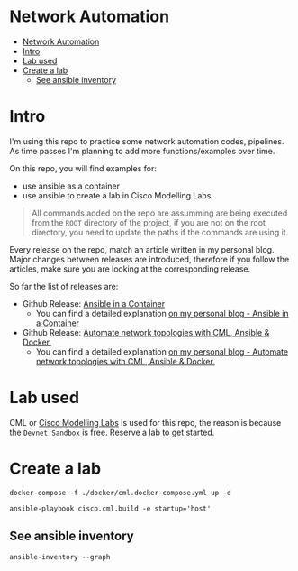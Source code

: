 # Network Automation

- [Network Automation](#network-automation)
- [Intro](#intro)
- [Lab used](#lab-used)
- [Create a lab](#create-a-lab)
  - [See ansible inventory](#see-ansible-inventory)

# Intro

I'm using this repo to practice some network automation codes, pipelines. As time passes I'm planning to add more functions/examples over time.

On this repo, you will find examples for:

- use ansible as a container
- use ansible to create a lab in Cisco Modelling Labs

> All commands added on the repo are assumming are being executed from the `ROOT` directory of the project, if you are not on the root directory, you need to update the paths if the commands are using it.

Every release on the repo, match an article written in my personal blog. Major changes between releases are introduced, therefore if you follow the articles, make sure you are looking at the corresponding release.

So far the list of releases are:

- Github Release: [Ansible in a Container](https://github.com/jillesca/network-automation/tree/v0.1.0)
  - You can find a detailed explanation [on my personal blog - Ansible in a Container](https://netcode.rocks/blog/ansible-container)
- Github Release: [Automate network topologies with CML, Ansible & Docker.](#)
  - You can find a detailed explanation [on my personal blog - Automate network topologies with CML, Ansible & Docker.](https://netcode.rocks/blog/automate_topologies_with_ansible_cml_docker)

# Lab used

CML or [Cisco Modelling Labs](https://developer.cisco.com/docs/sandbox/#!networking/networking-overview) is used for this repo, the reason is because the `Devnet Sandbox` is free. Reserve a lab to get started.

# Create a lab

```
docker-compose -f ./docker/cml.docker-compose.yml up -d

ansible-playbook cisco.cml.build -e startup='host'
```

## See ansible inventory

```
ansible-inventory --graph
```
